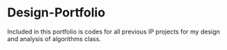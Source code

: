 # Design-Portfolio
Included in this portfolio is codes for all previous IP projects for my design and analysis of algorithms class.

